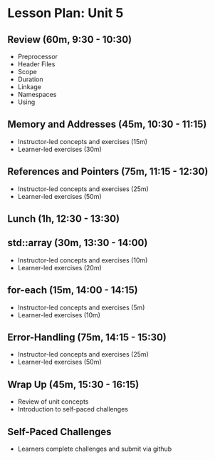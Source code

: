 # Lesson Plan: Unit 5

## Review (60m, 9:30 - 10:30)
- Preprocessor
- Header Files
- Scope
- Duration
- Linkage
- Namespaces
- Using

## Memory and Addresses (45m, 10:30 - 11:15)
- Instructor-led concepts and exercises (15m)
- Learner-led exercises (30m)

## References and Pointers (75m, 11:15 - 12:30)
- Instructor-led concepts and exercises (25m)
- Learner-led exercises (50m)

## Lunch (1h, 12:30 - 13:30)

## std::array (30m, 13:30 - 14:00)
- Instructor-led concepts and exercises (10m)
- Learner-led exercises (20m)

## for-each (15m, 14:00 - 14:15)
- Instructor-led concepts and exercises (5m)
- Learner-led exercises (10m)
  
## Error-Handling (75m, 14:15 - 15:30)
- Instructor-led concepts and exercises (25m)
- Learner-led exercises (50m)

## Wrap Up (45m, 15:30 - 16:15)
- Review of unit concepts
- Introduction to self-paced challenges

## Self-Paced Challenges
- Learners complete challenges and submit via github